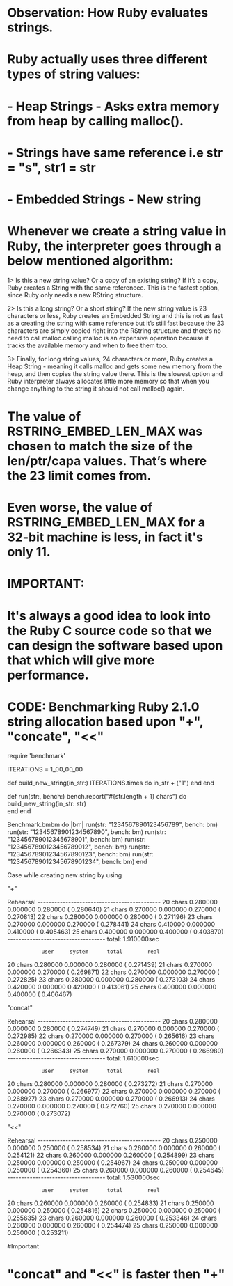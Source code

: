 # Observation: How Ruby evaluates strings.

# Ruby actually uses three different types of string values:
# - Heap Strings - Asks extra memory from heap by calling malloc().
# - Strings have same reference i.e str = "s", str1 = str
# - Embedded Strings - New string

# Whenever we create a string value in Ruby, the interpreter goes through a below mentioned algorithm:

1> Is this a new string value? Or a copy of an existing string? If it’s a copy, Ruby creates a String with the same referencec. This is the fastest option, since Ruby only needs a new RString structure.

2> Is this a long string? Or a short string? If the new string value is 23 characters or less, Ruby creates an Embedded String and this is not as fast as a creating the string with same reference but it’s still fast because the 23 characters are simply copied right into the RString structure and there’s no need to call malloc.calling malloc is an expensive operation because it tracks the available memory and when to free them too.

3> Finally, for long string values, 24 characters or more, Ruby creates a Heap String - meaning it calls malloc and gets some new memory from the heap, and then copies the string value there. This is the slowest option and Ruby interpreter always allocates little more memory so that when you change anything to the string it should not call malloc() again.

# The value of RSTRING_EMBED_LEN_MAX was chosen to match the size of the len/ptr/capa values. That’s where the 23 limit comes from.
# Even worse, the value of RSTRING_EMBED_LEN_MAX for a 32-bit machine is less, in fact it's only 11. 

# IMPORTANT:
# It's always a good idea to look into the Ruby C source code so that we can design the software based upon that which will give more performance.

# CODE: Benchmarking Ruby 2.1.0 string allocation based upon "+", "concate", "<<"

require 'benchmark'

ITERATIONS = 1_00_00_00

def build_new_string(in_str:)
  ITERATIONS.times do
    in_str + ("1")
  end
end

def run(str:, bench:)
  bench.report("#{str.length + 1} chars") do
    build_new_string(in_str: str)    
  end
end

Benchmark.bmbm do |bm|
  run(str: "1234567890123456789", bench: bm)
  run(str: "12345678901234567890", bench: bm)
  run(str: "123456789012345678901", bench: bm)
  run(str: "1234567890123456789012", bench: bm)
  run(str: "12345678901234567890123", bench: bm)
  run(str: "123456789012345678901234", bench: bm)
end

Case while creating new string by using 

"+"

Rehearsal --------------------------------------------
20 chars   0.280000   0.000000   0.280000 (  0.280640)
21 chars   0.270000   0.000000   0.270000 (  0.270813)
22 chars   0.280000   0.000000   0.280000 (  0.271196)
23 chars   0.270000   0.000000   0.270000 (  0.278441)
24 chars   0.410000   0.000000   0.410000 (  0.405463)
25 chars   0.400000   0.000000   0.400000 (  0.403870)
----------------------------------- total: 1.910000sec

               user     system      total        real
20 chars   0.280000   0.000000   0.280000 (  0.271439)
21 chars   0.270000   0.000000   0.270000 (  0.269871)
22 chars   0.270000   0.000000   0.270000 (  0.272825)
23 chars   0.280000   0.000000   0.280000 (  0.273103)
24 chars   0.420000   0.000000   0.420000 (  0.413061)
25 chars   0.400000   0.000000   0.400000 (  0.406467)

"concat"

Rehearsal --------------------------------------------
20 chars   0.280000   0.000000   0.280000 (  0.274749)
21 chars   0.270000   0.000000   0.270000 (  0.272985)
22 chars   0.270000   0.000000   0.270000 (  0.265616)
23 chars   0.260000   0.000000   0.260000 (  0.267379)
24 chars   0.260000   0.000000   0.260000 (  0.266343)
25 chars   0.270000   0.000000   0.270000 (  0.266980)
----------------------------------- total: 1.610000sec

               user     system      total        real
20 chars   0.280000   0.000000   0.280000 (  0.273272)
21 chars   0.270000   0.000000   0.270000 (  0.266977)
22 chars   0.270000   0.000000   0.270000 (  0.268927)
23 chars   0.270000   0.000000   0.270000 (  0.266913)
24 chars   0.270000   0.000000   0.270000 (  0.272760)
25 chars   0.270000   0.000000   0.270000 (  0.273072)

"<<"

Rehearsal --------------------------------------------
20 chars   0.250000   0.000000   0.250000 (  0.258534)
21 chars   0.260000   0.000000   0.260000 (  0.254121)
22 chars   0.260000   0.000000   0.260000 (  0.254899)
23 chars   0.250000   0.000000   0.250000 (  0.254967)
24 chars   0.250000   0.000000   0.250000 (  0.254360)
25 chars   0.260000   0.000000   0.260000 (  0.254645)
----------------------------------- total: 1.530000sec

               user     system      total        real
20 chars   0.260000   0.000000   0.260000 (  0.254833)
21 chars   0.250000   0.000000   0.250000 (  0.254816)
22 chars   0.250000   0.000000   0.250000 (  0.255635)
23 chars   0.260000   0.000000   0.260000 (  0.253346)
24 chars   0.260000   0.000000   0.260000 (  0.254474)
25 chars   0.250000   0.000000   0.250000 (  0.253211)

#Important 
  
  # "concat" and "<<" is faster then "+"

